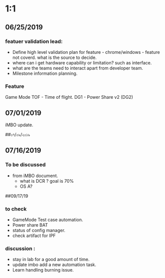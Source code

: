 # 1:1

## 06/25/2019

### featuer validation lead:

- Define high level validation plan for feature - chrome/windows - feature not coverd. what is the source to decide. 
- where can i get hardware capability or limitation? such as interface. 
- what are the teams need to interact apart from developer team. 
- Milestone information planning. 

### Feature
Game Mode
TOF - Time of flight. 
DG1 - Power Share v2 (DG2)

## 07/01/2019

iMBO update. 

##০৭/০৯/২০১৯

## 07/16/2019

### To be discussed
- from iMBO document. 
	- what is DCR ? goal is 70%
	- OS A?


##09/17/19
### to check
 - GameMode Test case automation. 
 - Power share BAT
 - status of config manager. 
 - check artifact for IPF

### discussion :

- stay in lab for a good amount of time. 
- update imbo add a new automation task. 
- Learn handling burning issue. 
